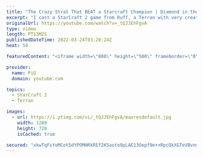 ```yaml
---
title: "The Crazy Strat That BEAT a Starcraft Champion | Diamond in the Ruff #68 vs True"
excerpt: "I cast a StarCraft 2 game from Ruff, a Terran with very creative gameplay. How will he ruff up True, a Zerg Starcraft Champion?  💎 Diamond in the Ruff: https://www.youtube.com/playlist?list=PLFUDU8AOevUfdEq20wYq8Sm9z3sc1yn0l 💎 Follow Ruff: https://www.twitch.tv/ruff_stuff_tv | https://www.youtube.com/ruff_stuff"
originalUrl: https://youtube.com/watch?v=_tQJJEhFgvA
type: video
length: PT13M2S
publishedDateTime: 2022-03-24T03:28:24Z
heat: 50

featuredContent: "<iframe width=\"800\" height=\"500\" frameborder=\"0\" src=\"https://www.youtube.com/embed/_tQJJEhFgvA\" allow=\"accelerometer; autoplay; encrypted-media; gyroscope; picture-in-picture\" allowfullscreen></iframe>"

provider:
  name: PiG
  domain: youtube.com

topics:
  - StarCraft 2
  - Terran

images:
  - url: https://i.ytimg.com/vi/_tQJJEhFgvA/maxresdefault.jpg
    width: 1280
    height: 720
    isCached: true

secured: "xkwTqFsYoMCot5dYPOMHRkREf2K5aoto9pLAE13Oepf9e++RpcQkXGTeVBvnmH2vpMykydIfNURigeLtg2AXXbd6LC4lJAvUFGQGTxudr/rtTFRkKUimVFVAVNMCMA9+hlPcXrTXuqyWeYxkUkcgNhVr0lV9RFFaQSuSNH4c09wgBPOU+SWe93UGj3XHDwFOsADCKKv+YCUCOwS5Wv2mnaUo0cSgFSKmYjLwv9E/s/1xSj6elnvgyCNzMwiNDycDY4toIoG+q7wjG+HHob+HTsWziJ0kbUNxWdBbDb/ibuaFk1UqNG1D+7OeHDLRXyN/0oCQRH6K/ERedwlzL6EtbFNDVi+ezdf4+2VJr0KssHaivTOu1/HxhI4nONmFzLVIw64QReekPLQzQ/hVyQDSLITXsHqUzzLa8FmukzvLDPY=;yeITNhrl9o2uhXuSgrp4oQ=="
---
```


